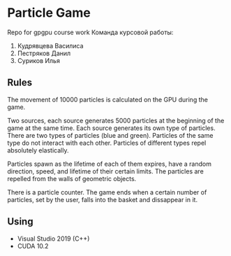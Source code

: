 # Particle Game
Repo for gpgpu course work
Команда курсовой работы:
1. Кудрявцева Василиса
2. Пестряков Данил
3. Суриков Илья

## Rules

The movement of 10000 particles is calculated on the GPU during the game.

Two sources, each source generates 5000 particles at the beginning of the game at the same time.
Each source generates its own type of particles.
There are two types of particles (blue and green).
Particles of the same type do not interact with each other.
Particles of different types repel absolutely elastically.

Particles spawn as the lifetime of each of them expires, have a random direction, speed, and lifetime of their certain limits.
The particles are repelled from the walls of geometric objects.

There is a particle counter. The game ends when a certain number of particles, set by the user, falls into the basket and dissappear in it.

## Using
* Visual Studio 2019 (C++)
* CUDA 10.2

